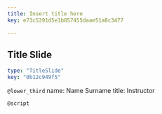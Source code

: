 ```yaml
---
title: Insert title here
key: e73c5391d5e1b857455daae51a8c3477

---
```

## Title Slide

```yaml
type: "TitleSlide"
key: "0b12c949f5"
```

`@lower_third`
name: Name Surname
title: Instructor


`@script`


